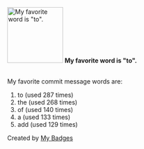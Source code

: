 <img src="https://github.com/my-badges/my-badges/blob/master/src/all-badges/favorite-word/favorite-word.png?raw=true" alt="My favorite word is &quot;to&quot;." title="My favorite word is &quot;to&quot;." width="128">
<strong>My favorite word is &quot;to&quot;.</strong>
<br><br>

My favorite commit message words are:

1. to (used 287 times)
2. the (used 268 times)
3. of (used 140 times)
4. a (used 133 times)
5. add (used 129 times)


Created by <a href="https://github.com/my-badges/my-badges">My Badges</a>